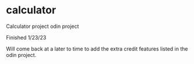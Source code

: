 # calculator
Calculator project odin project 

Finished 1/23/23

Will come back at a later to time to add the extra credit features listed in the odin project.
